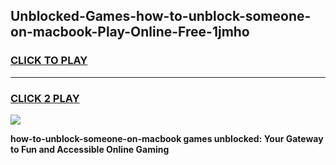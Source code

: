 
## Unblocked-Games-how-to-unblock-someone-on-macbook-Play-Online-Free-1jmho
<h3>
<a href="https://premium76.site?title=how-to-unblock-someone-on-macbook&ref=26A">CLICK TO PLAY</a></h3>
<hr>

<h3>
<a href="https://premium76.site?title=how-to-unblock-someone-on-macbook&ref=26A">CLICK 2 PLAY</a>
  
</h3>

<a href="https://premium76.site?title=how-to-unblock-someone-on-macbook&ref=26A"><img src="https://clearcache.store/games.png"></a>


**how-to-unblock-someone-on-macbook games unblocked: Your Gateway to Fun and Accessible Online Gaming**
